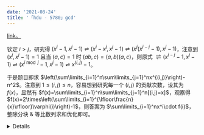 ```yaml
---
date: '2021-08-24'
title: '「hdu - 5780」gcd'
---
```


[link。](https://acm.hdu.edu.cn/showproblem.php?pid=5780)

钦定 $i>j$，研究得 $(x^i-1,x^j-1)\rightleftharpoons(x^i-x^j,x^j-1)\rightleftharpoons(x^j(x^{i-j}-1),x^j-1)$，注意到 $(x^j,x^j-1)=1$ 且当 $(a,c)=1$ 时 $(ab,c)=(a,b)(a,c)$，则原式 $\rightleftharpoons(x^{i-j}-1,x^j-1)\rightleftharpoons(x^{i\bmod j}-1,x^j-1)\rightleftharpoons x^{(i,j)}-1$。

于是题目即求 $\left(\sum\limits_{i=1}^n\sum\limits_{j=1}^nx^{(i,j)}\right)-n^2$。注意到 $1\leqslant(i,j)\leqslant n$，容易想到研究每一个 $(i,j)$ 的贡献次数，设其为 $f(x)$，显然有 $f(x)=\sum\limits_{i=1}^n\sum\limits_{j=1}^n[(i,j)=x]$，观察得 $f(x)=2\times\left(\sum\limits_{i=1}^{\lfloor\frac{n}{x}\rfloor}\varphi(i)\right)-1$，则答案为 $\sum\limits_{i=1}^nx^i\cdot f(i)$，整除分块 & 等比数列求和优化即可。

<details>

```cpp
#include <bits/stdc++.h>
const int MOD = 1000000007;
template <typename T>
T add(T a, T b) {
  return (a + b) % MOD;
}
template <typename T, typename... Args>
T add(T a, T b, Args... args) {
  return add(add(a, b), args...);
}
template <typename T>
T sub(T a, T b) {
  return (a + MOD - b) % MOD;
}
template <typename T>
T mul(T a, T b) {
  return a * static_cast<long long>(b) % MOD;
}
template <typename T, typename... Args>
T mul(T a, T b, Args... args) {
  return mul(mul(a, b), args...);
}
template <typename T>
void Add(T &a, T b) {
  a = add(a, b);
}
template <typename T, typename... Args>
void Add(T &a, T b, Args... args) {
  Add(a, add(b, args...));
}
template <typename T>
void Sub(T &a, T b) {
  a = sub(a, b);
}
template <typename T>
void Mul(T &a, T b) {
  a = mul(a, b);
}
template <typename T, typename... Args>
void Mul(T &a, T b, Args... args) {
  Mul(a, mul(b, args...));
}
int tag[1000100], tot, p[1000100], n, x, ph[1000100], f[1000100];
void shai(int N) {
  tag[1] = ph[1] = 1;
  for (int i = 2; i <= N; ++i) {
    if (!tag[i]) {
      p[++tot] = i;
      ph[i] = i - 1;
    }
    for (int j = 1; j <= tot && i * p[j] <= N; ++j) {
      tag[i * p[j]] = 1;
      if (i % p[j] == 0) {
        ph[i * p[j]] = ph[i] * p[j];
        break;
      }
      ph[i * p[j]] = ph[i] * ph[p[j]];
    }
  }
  for (int i = 1; i <= N; ++i) Add(ph[i], ph[i - 1]);
  for (int i = 1; i <= N; ++i) f[i] = sub(mul(ph[i], 2), 1);
}
int fp(int x, int y) {
  int res = 1;
  for (; y; y >>= 1, Mul(x, x))
    if (y & 1) Mul(res, x);
  return res;
}
int Inv(int x) { return fp(x, MOD - 2); }
int Sum(int n) { return mul(x, sub(1, fp(x, n)), Inv(sub(1, x))); }
int Sum(int l, int r) { return sub(Sum(r), Sum(l - 1)); }
signed main() {
  std::ios_base::sync_with_stdio(false);
  std::cin.tie(nullptr), std::cout.tie(nullptr);
  int T;
  shai(1e6);
  for (std::cin >> T; T; --T) {
    std::cin >> x >> n;
    if (x == 1) {
      std::cout << "0\n";
      continue;
    }
    int res = 0;
    for (int l = 1, r; l <= n; l = r + 1) {
      r = n / (n / l);
      Add(res, mul(Sum(l, r), f[n / l]));
    }
    std::cout << sub(res, mul(n, n)) << '\n';
  }
  return 0;
}
```

</details>
